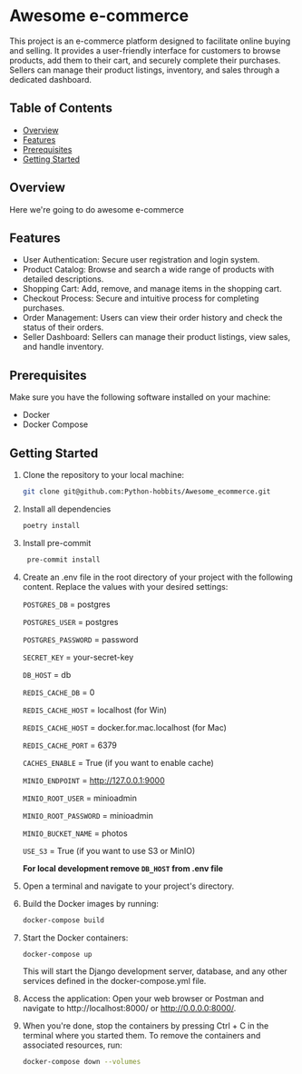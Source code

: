 # Awesome e-commerce

This project is an e-commerce platform designed to facilitate online buying and selling. It provides a user-friendly interface for customers to browse products, add them to their cart, and securely complete their purchases. Sellers can manage their product listings, inventory, and sales through a dedicated dashboard.

## Table of Contents

- [Overview](#overview)
- [Features](#features)
- [Prerequisites](#prerequisites)
- [Getting Started](#getting-started)

## Overview

Here we're going to do awesome e-commerce

## Features

- User Authentication: Secure user registration and login system.
- Product Catalog: Browse and search a wide range of products with detailed descriptions.
- Shopping Cart: Add, remove, and manage items in the shopping cart.
- Checkout Process: Secure and intuitive process for completing purchases.
- Order Management: Users can view their order history and check the status of their orders.
- Seller Dashboard: Sellers can manage their product listings, view sales, and handle inventory.

## Prerequisites

Make sure you have the following software installed on your machine:

- Docker
- Docker Compose

## Getting Started

1. Clone the repository to your local machine:
    ```bash
    git clone git@github.com:Python-hobbits/Awesome_ecommerce.git
    ```
2. Install all dependencies
    ```bash
    poetry install
    ```
3. Install pre-commit
   ```bash
    pre-commit install
    ```
4. Create an .env file in the root directory of your project with the following content. Replace the values with your desired settings:

   `POSTGRES_DB` = postgres

   `POSTGRES_USER` = postgres

   `POSTGRES_PASSWORD` = password

   `SECRET_KEY` = your-secret-key

   `DB_HOST` = db

   `REDIS_CACHE_DB` = 0

   `REDIS_CACHE_HOST` = localhost (for Win)

   `REDIS_CACHE_HOST` = docker.for.mac.localhost (for Mac)

   `REDIS_CACHE_PORT` = 6379

   `CACHES_ENABLE` = True (if you want to enable cache)

   `MINIO_ENDPOINT` = http://127.0.0.1:9000

   `MINIO_ROOT_USER` = minioadmin

   `MINIO_ROOT_PASSWORD` = minioadmin

   `MINIO_BUCKET_NAME` = photos

   `USE_S3` = True (if you want to use S3 or MinIO)

   **For local development remove `DB_HOST` from .env file**

5. Open a terminal and navigate to your project's directory.

6. Build the Docker images by running:
    ```bash
    docker-compose build
    ```

7. Start the Docker containers:
    ```bash
    docker-compose up
    ```
   This will start the Django development server, database, and any other services defined in the docker-compose.yml file.

8. Access the application:
Open your web browser or Postman and navigate to http://localhost:8000/ or http://0.0.0.0:8000/.

9. When you're done, stop the containers by pressing Ctrl + C in the terminal where you started them. To remove the containers and associated resources, run:
    ```bash
    docker-compose down --volumes
    ```
